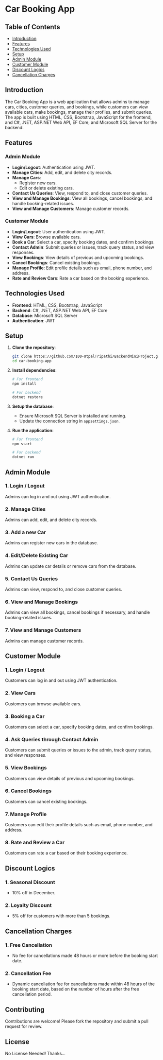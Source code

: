 # Car Booking App

## Table of Contents
- [Introduction](#introduction)
- [Features](#features)
- [Technologies Used](#technologies-used)
- [Setup](#setup)
- [Admin Module](#admin-module)
- [Customer Module](#customer-module)
- [Discount Logics](#discount-logics)
- [Cancellation Charges](#cancellation-charges)

## Introduction
The Car Booking App is a web application that allows admins to manage cars, cities, customer queries, and bookings, while customers can view available cars, make bookings, manage their profiles, and submit queries. The app is built using HTML, CSS, Bootstrap, JavaScript for the frontend, and C#, .NET, ASP.NET Web API, EF Core, and Microsoft SQL Server for the backend.

## Features

### Admin Module
- **Login/Logout**: Authentication using JWT.
- **Manage Cities**: Add, edit, and delete city records.
- **Manage Cars**:
  - Register new cars.
  - Edit or delete existing cars.
- **Contact Us Queries**: View, respond to, and close customer queries.
- **View and Manage Bookings**: View all bookings, cancel bookings, and handle booking-related issues.
- **View and Manage Customers**: Manage customer records.

### Customer Module
- **Login/Logout**: User authentication using JWT.
- **View Cars**: Browse available cars.
- **Book a Car**: Select a car, specify booking dates, and confirm bookings.
- **Contact Admin**: Submit queries or issues, track query status, and view responses.
- **View Bookings**: View details of previous and upcoming bookings.
- **Cancel Bookings**: Cancel existing bookings.
- **Manage Profile**: Edit profile details such as email, phone number, and address.
- **Rate and Review Cars**: Rate a car based on the booking experience.

## Technologies Used
- **Frontend**: HTML, CSS, Bootstrap, JavaScript
- **Backend**: C#, .NET, ASP.NET Web API, EF Core
- **Database**: Microsoft SQL Server
- **Authentication**: JWT

## Setup
1. **Clone the repository**:
    ```bash
    git clone https://github.com/100-UtpalTripathi/BackendMiniProject.git
    cd car-booking-app
    ```

2. **Install dependencies**:
    ```bash
    # For frontend
    npm install
    
    # For backend
    dotnet restore
    ```

3. **Setup the database**:
    - Ensure Microsoft SQL Server is installed and running.
    - Update the connection string in `appsettings.json`.

4. **Run the application**:
    ```bash
    # For frontend
    npm start
    
    # For backend
    dotnet run
    ```

## Admin Module

### 1. Login / Logout
Admins can log in and out using JWT authentication.

### 2. Manage Cities
Admins can add, edit, and delete city records.

### 3. Add a new Car
Admins can register new cars in the database.

### 4. Edit/Delete Existing Car
Admins can update car details or remove cars from the database.

### 5. Contact Us Queries
Admins can view, respond to, and close customer queries.

### 6. View and Manage Bookings
Admins can view all bookings, cancel bookings if necessary, and handle booking-related issues.

### 7. View and Manage Customers
Admins can manage customer records.

## Customer Module

### 1. Login / Logout
Customers can log in and out using JWT authentication.

### 2. View Cars
Customers can browse available cars.

### 3. Booking a Car
Customers can select a car, specify booking dates, and confirm bookings.

### 4. Ask Queries through Contact Admin
Customers can submit queries or issues to the admin, track query status, and view responses.

### 5. View Bookings
Customers can view details of previous and upcoming bookings.

### 6. Cancel Bookings
Customers can cancel existing bookings.

### 7. Manage Profile
Customers can edit their profile details such as email, phone number, and address.

### 8. Rate and Review a Car
Customers can rate a car based on their booking experience.

## Discount Logics

### 1. Seasonal Discount
- 10% off in December.

### 2. Loyalty Discount
- 5% off for customers with more than 5 bookings.

## Cancellation Charges

### 1. Free Cancellation
- No fee for cancellations made 48 hours or more before the booking start date.

### 2. Cancellation Fee
- Dynamic cancellation fee for cancellations made within 48 hours of the booking start date, based on the number of hours after the free cancellation period.

## Contributing
Contributions are welcome! Please fork the repository and submit a pull request for review.

## License
No License Needed! Thanks...
